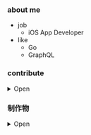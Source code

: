### about me

- job
  - iOS App Developer
- like
  - Go
  - GraphQL 

### contribute

<details><summary>Open</summary>

- [mdn/translated-content #4934](https://github.com/mdn/translated-content/pull/4934)
  - fix typo
- [mdn/translated-content #4995](https://github.com/mdn/translated-content/pull/4995)
  - fix typo
- [apple/swift #39786](https://github.com/apple/swift/pull/39786)
  - remove unnecessary import statement
- [yonaskolb/XcodeGen #928](https://github.com/yonaskolb/XcodeGen/pull/928)
  - remove unnecessary processes

</details>

### 制作物

<details><summary>Open</summary>

準備中！

</details>
